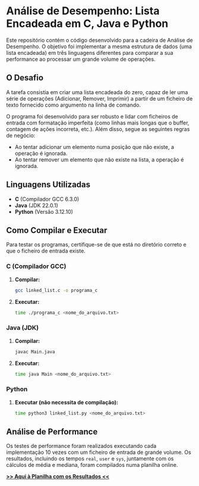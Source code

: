 # Análise de Desempenho: Lista Encadeada em C, Java e Python

Este repositório contém o código desenvolvido para a cadeira de Análise de Desempenho. O objetivo foi implementar a mesma estrutura de dados (uma lista encadeada) em três linguagens diferentes para comparar a sua performance ao processar um grande volume de operações.

## O Desafio

A tarefa consistia em criar uma lista encadeada do zero, capaz de ler uma série de operações (Adicionar, Remover, Imprimir) a partir de um ficheiro de texto fornecido como argumento na linha de comando.

O programa foi desenvolvido para ser robusto e lidar com ficheiros de entrada com formatação imperfeita (como linhas mais longas que o buffer, contagem de ações incorreta, etc.). Além disso, segue as seguintes regras de negócio:

* Ao tentar adicionar um elemento numa posição que não existe, a operação é ignorada.
* Ao tentar remover um elemento que não existe na lista, a operação é ignorada.

## Linguagens Utilizadas

* **C** (Compilador GCC 6.3.0)
* **Java** (JDK 22.0.1)
* **Python** (Versão 3.12.10)

## Como Compilar e Executar

Para testar os programas, certifique-se de que está no diretório correto e que o ficheiro de entrada existe.

### C (Compilador GCC)

1.  **Compilar:**
    ```sh
    gcc linked_list.c -o programa_c
    ```
2.  **Executar:**
    ```sh
    time ./programa_c <nome_do_arquivo.txt>
    ```

### Java (JDK)

1.  **Compilar:**
    ```sh
    javac Main.java
    ```
2.  **Executar:**
    ```sh
    time java Main <nome_do_arquivo.txt>
    ```

### Python

1.  **Executar (não necessita de compilação):**
    ```sh
    time python3 linked_list.py <nome_do_arquivo.txt>
    ```

## Análise de Performance

Os testes de performance foram realizados executando cada implementação 10 vezes com um ficheiro de entrada de grande volume. Os resultados, incluindo os tempos `real`, `user` e `sys`, juntamente com os cálculos de média e mediana, foram compilados numa planilha online.

**[>> Aqui à Planilha com os Resultados <<](https://docs.google.com/spreadsheets/d/1NmDqzr3dyMHJy-JOClGYhDYix-_XD11dJstNo-HyMjc/edit?usp=sharing)**
